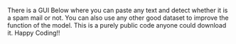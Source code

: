There is a GUI Below where you can paste any text and detect whether it is a spam mail or not.
You can also use any other good dataset to improve the function of the model.
This is a purely public code anyone could download it.
Happy Coding!!
